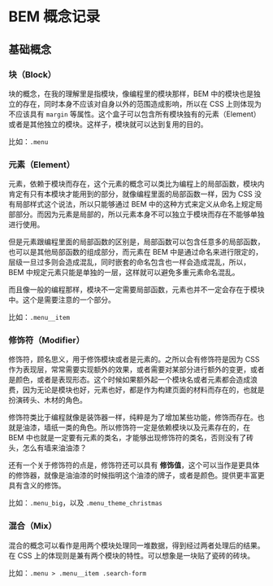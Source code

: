 # BEM 概念记录

## 基础概念

### 块（Block）

块的概念，在我的理解里是指模块，像编程里的模块那样，BEM 中的模块也是独立的存在，同时本身不应该对自身以外的范围造成影响，所以在 CSS 上则体现为不应该具有 `margin` 等属性。这个盒子可以包含所有模块独有的元素（Element）或者是其他独立的模块。这样子，模块就可以达到复用的目的。

比如：`.menu`

### 元素（Element）

元素，依赖于模块而存在，这个元素的概念可以类比为编程上的局部函数，模块内肯定有只有本模块才能用到的部分，就像编程里面的局部函数一样，因为 CSS 没有局部样式这个说法，所以只能够通过 BEM 中的这种方式来定义从命名上规定局部部分。而因为元素是局部的，所以元素本身不可以独立于模块而存在不能够单独进行使用。

但是元素跟编程里面的局部函数的区别是，局部函数可以包含任意多的局部函数，也可以是其他局部函数的组成部分，而元素在 BEM 中是通过命名来进行限定的，层级一旦过多则会造成混乱，同时嵌套的命名包含也一样会造成混乱，所以，BEM 中规定元素只能是单独的一层，这样就可以避免多重元素命名混乱。

而且像一般的编程那样，模块不一定需要局部函数，元素也并不一定会存在于模块中。这个是需要注意的一个部分。

比如：`.menu__item`

### 修饰符（Modifier）

修饰符，顾名思义，用于修饰模块或者是元素的。之所以会有修饰符是因为 CSS 作为表现层，常常需要实现额外的效果，或者需要对某部分进行额外的变更，或者是颜色，或者是表现形态。这个时候如果额外起一个模块名或者元素都会造成浪费，因为无论是模块也好，元素也好，都是作为构建页面的材料而存在的，也就是扮演砖头、木材的角色。

修饰符类比于编程就像是装饰器一样，纯粹是为了增加某些功能，修饰而存在。也就是油漆，墙纸一类的角色。所以修饰符一定是依赖模块以及元素存在的，在 BEM 中也就是一定要有元素的类名，才能够出现修饰符的类名，否则没有了砖头，怎么有墙来油油漆？

还有一个关于修饰符的点是，修饰符还可以具有 **修饰值**，这个可以当作是更具体的修饰器，就像是油油漆的时候指明这个油漆的牌子，或者是颜色。提供更丰富更具有含义的修饰。

比如：`.menu_big`，以及 `.menu_theme_christmas`

### 混合（Mix）

混合的概念可以看作是用两个模块处理同一堆数据，得到经过两者处理后的结果。在 CSS 上的体现则是兼有两个模块的特性。可以想象是一块贴了瓷砖的砖块。

比如：`.menu > .menu__item .search-form`